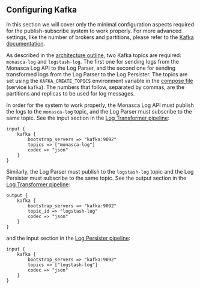 ## Configuring Kafka
In this section we will cover only the minimal configuration aspects required for the publish-subscribe system to work properly. For more advanced settings, like the number of brokers and partitions, please refer to the [Kafka documentation][1].

As described in the [architecture outline](../architecture.md), two Kafka topics are required: `monasca-log` and `logstash-log`. The first one for sending logs from the Monasca Log API to the Log Parser, and the second one for sending transformed logs from the Log Parser to the Log Persister. The topics are set using the `KAFKA_CREATE_TOPICS` environment variable in the [compose file][2] (service `kafka`). The numbers that follow, separated by commas, are the partitions and replicas to be used for log messages.

In order for the system to work properly, the Monasca Log API must publish the logs to the `monasca-log` topic, and the Log Parser must subscribe to the same topic. See the input section in the [Log Transformer pipeline][3]:

    input {
        kafka {
            bootstrap_servers => "kafka:9092"
            topics => ["monasca-log"]
            codec => "json"
        }
    }

Similarly, the Log Parser must publish to the `logstash-log` topic and the Log Persister must subscribe to the same topic. See the output section in the [Log Transformer pipeline][3]:

    output {
        kafka {
            bootstrap_servers => "kafka:9092"
            topic_id => "logstash-log"
            codec => "json"
        }
    }

 and the input section in the [Log Persister pipeline][4]:

    input {
        kafka {
            bootstrap_servers => "kafka:9092"
            topics => ["logstash-log"]
            codec => "json"
        }
    }

[1]:http://kafka.apache.org/
[2]:https://github.com/martel-innovate/deep-log-inspection/blob/master/log-server/docker-compose.yml
[3]:https://github.com/martel-innovate/deep-log-inspection/blob/master/log-server/log-transformer/pipeline/logstash.conf
[4]:https://github.com/martel-innovate/deep-log-inspection/blob/master/log-server/log-persister/pipeline/logstash.conf
